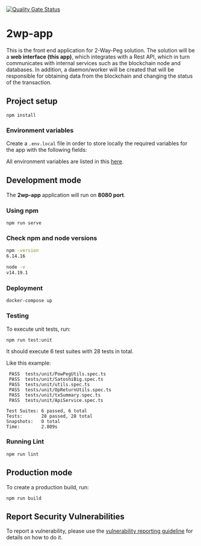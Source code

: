 [![Quality Gate Status](https://sonarcloud.io/api/project_badges/measure?project=rsksmart_2wp-app&metric=alert_status)](https://sonarcloud.io/summary/new_code?id=rsksmart_2wp-app)

# 2wp-app
This is the front end application for 2-Way-Peg solution.
The solution will be a **web interface (this app)**, which integrates with a Rest API, which in turn communicates with internal services such as the blockchain node and databases. In addition, a daemon/worker will be created that will be responsible for obtaining data from the blockchain and changing the status of the transaction.

## Project setup
```
npm install
```
### Environment variables
Create a `.env.local` file in order to store locally the required variables for the app with the following fields:

All environment variables are listed in this [here](./ENV_VARIABLES.md).

## Development mode
The **2wp-app** application will run on **8080 port**.


### Using npm
```
npm run serve
```

### Check npm and node versions
```sh
npm -version
6.14.16
```

```sh
node -v
v14.19.1
```

### Deployment
```shell
docker-compose up
```

### Testing
To execute unit tests, run:
```shel
npm run test:unit
```
It should execute 6 test suites with 28 tests in total.

Like this example:
```
 PASS  tests/unit/PowPegUtils.spec.ts
 PASS  tests/unit/SatoshiBig.spec.ts
 PASS  tests/unit/utils.spec.ts
 PASS  tests/unit/OpReturnUtils.spec.ts
 PASS  tests/unit/txSummary.spec.ts
 PASS  tests/unit/ApiService.spec.ts

Test Suites: 6 passed, 6 total
Tests:       28 passed, 28 total
Snapshots:   0 total
Time:        2.809s
```

### Running Lint
```shel
npm run lint 
```
## Production mode
To create a production build, run:
```shel
npm run build
```

## Report Security Vulnerabilities

To report a vulnerability, please use the [vulnerability reporting guideline](./SECURITY.md) for details on how to do it.
